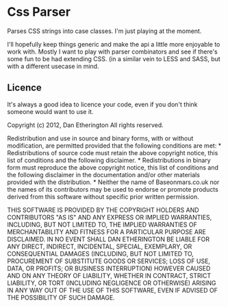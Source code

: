 Css Parser
==========

Parses CSS strings into case classes. I'm just playing at the moment.

I'll hopefully keep things generic and make the api a little more enjoyable
to work with. Mostly I want to play with parser combinators and see if there's
some fun to be had extending CSS. (in a similar vein to LESS and SASS, but with
a different usecase in mind.

Licence
-------

It's always a good idea to licence your code, even if you don't think someone would want
to use it. 

Copyright (c) 2012, Dan Etherington
All rights reserved.

Redistribution and use in source and binary forms, with or without
modification, are permitted provided that the following conditions are met:
    * Redistributions of source code must retain the above copyright
      notice, this list of conditions and the following disclaimer.
    * Redistributions in binary form must reproduce the above copyright
      notice, this list of conditions and the following disclaimer in the
      documentation and/or other materials provided with the distribution.
    * Neither the name of Baseonmars.co.uk nor the
      names of its contributors may be used to endorse or promote products
      derived from this software without specific prior written permission.

THIS SOFTWARE IS PROVIDED BY THE COPYRIGHT HOLDERS AND CONTRIBUTORS "AS IS" AND
ANY EXPRESS OR IMPLIED WARRANTIES, INCLUDING, BUT NOT LIMITED TO, THE IMPLIED
WARRANTIES OF MERCHANTABILITY AND FITNESS FOR A PARTICULAR PURPOSE ARE
DISCLAIMED. IN NO EVENT SHALL DAN ETHERINGTON BE LIABLE FOR ANY
DIRECT, INDIRECT, INCIDENTAL, SPECIAL, EXEMPLARY, OR CONSEQUENTIAL DAMAGES
(INCLUDING, BUT NOT LIMITED TO, PROCUREMENT OF SUBSTITUTE GOODS OR SERVICES;
LOSS OF USE, DATA, OR PROFITS; OR BUSINESS INTERRUPTION) HOWEVER CAUSED AND
ON ANY THEORY OF LIABILITY, WHETHER IN CONTRACT, STRICT LIABILITY, OR TORT
(INCLUDING NEGLIGENCE OR OTHERWISE) ARISING IN ANY WAY OUT OF THE USE OF THIS
SOFTWARE, EVEN IF ADVISED OF THE POSSIBILITY OF SUCH DAMAGE.

